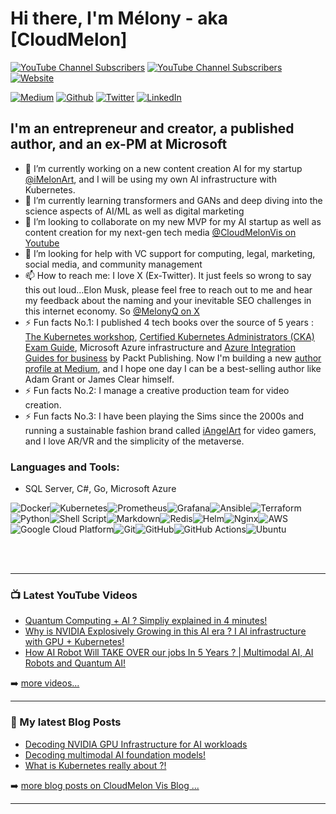 # Hi there, I'm Mélony - aka [CloudMelon]

[![YouTube Channel Subscribers](https://img.shields.io/youtube/channel/views/UC_0k4ajcxGesNoN9iBBvlig?logo=youtube&logoColor=red&style=for-the-badge)](https://www.youtube.com/@CloudMelonVis?sub_confirmation=1)
[![YouTube Channel Subscribers](https://img.shields.io/youtube/channel/subscribers/UC_0k4ajcxGesNoN9iBBvlig?logo=youtube&logoColor=red&style=for-the-badge)](https://www.youtube.com/@CloudMelonVis?sub_confirmation=1)
[![Website](https://img.shields.io/website?label=cloudmelonvision.com&style=for-the-badge&url=https%3A%2F%2Fcloudmelonvision.com)](https://cloudmelonvision.com)
<p>
<a href="https://melonyqin.com" target="_blank"><img alt="Medium" src="https://img.shields.io/badge/medium-%2312100E.svg?&style=for-the-badge&logo=medium&logoColor=white" /></a>
<a href="https://github.com/cloudmelon" target="_blank"><img alt="Github" src="https://img.shields.io/badge/GitHub-%2312100E.svg?&style=for-the-badge&logo=Github&logoColor=white" /></a> 
<a href="https://twitter.com/melonyq" target="_blank"><img alt="Twitter" src="https://img.shields.io/badge/twitter-%231DA1F2.svg?&style=for-the-badge&logo=twitter&logoColor=white" /></a> 
<a href="https://www.linkedin.com/in/melony-qin" target="_blank"><img alt="LinkedIn" src="https://img.shields.io/badge/linkedin-%230077B5.svg?&style=for-the-badge&logo=linkedin&logoColor=white" /></a> 
</p>


## I'm an entrepreneur and creator, a published author, and an ex-PM at Microsoft

- 🔭 I’m currently working on a new content creation AI for my startup [@iMelonArt](https://imelonart.com), and I will be using my own AI infrastructure with Kubernetes. 
- 🌱 I’m currently learning transformers and GANs and deep diving into the science aspects of AI/ML as well as digital marketing
- 👯 I’m looking to collaborate on my new MVP for my AI startup as well as content creation for my next-gen tech media [@CloudMelonVis on Youtube](https://www.youtube.com/@CloudMelonVis)
- 🤔 I’m looking for help with VC support for computing, legal, marketing, social media, and community management 
- 📫 How to reach me: I love X (Ex-Twitter). It just feels so wrong to say this out loud...Elon Musk, please feel free to reach out to me and hear my feedback about the naming and your inevitable SEO challenges in this internet economy. So [@MelonyQ on X](https://twitter.com/MelonyQ)
- ⚡ Fun facts No.1: I published 4 tech books over the source of 5 years : [The Kubernetes workshop](https://amzn.to/3na7qpc), [Certified Kubernetes Administrators (CKA) Exam Guide](https://amzn.to/3Vjzjrj), Microsoft Azure infrastructure and [Azure Integration Guides for business](https://amzn.to/3PRJVvo) by Packt Publishing. Now I'm building a new [author profile at Medium](https://melonyqin.com), and I hope one day I can be a best-selling author like Adam Grant or James Clear himself.
- ⚡ Fun facts No.2: I manage a creative production team for video creation. 
- ⚡ Fun facts No.3: I have been playing the Sims since the 2000s and running a sustainable fashion brand called [iAngelArt](https://iangelart.com) for video gamers, and I love AR/VR and the simplicity of the metaverse. 

### Languages and Tools:

+ SQL Server, C#, Go, Microsoft Azure

![Docker](https://img.shields.io/badge/docker-%230db7ed.svg?style=for-the-badge&logo=docker&logoColor=white)![Kubernetes](https://img.shields.io/badge/kubernetes-%23326ce5.svg?style=for-the-badge&logo=kubernetes&logoColor=white)![Prometheus](https://img.shields.io/badge/Prometheus-E6522C?style=for-the-badge&logo=Prometheus&logoColor=white)![Grafana](https://img.shields.io/badge/grafana-%23F46800.svg?style=for-the-badge&logo=grafana&logoColor=white)![Ansible](https://img.shields.io/badge/ansible-%231A1918.svg?style=for-the-badge&logo=ansible&logoColor=white)![Terraform](https://img.shields.io/badge/terraform-%235835CC.svg?style=for-the-badge&logo=terraform&logoColor=white)![Python](https://img.shields.io/badge/python-3670A0?style=for-the-badge&logo=python&logoColor=ffdd54)![Shell Script](https://img.shields.io/badge/shell_script-%23121011.svg?style=for-the-badge&logo=gnu-bash&logoColor=white)![Markdown](https://img.shields.io/badge/markdown-%23000000.svg?style=for-the-badge&logo=markdown&logoColor=white)![Redis](https://img.shields.io/badge/redis-%23DD0031.svg?style=for-the-badge&logo=redis&logoColor=white)![Helm](https://img.shields.io/badge/helm-0F1689.svg?&style=for-the-badge&logo=helm&logoColor=white)![Nginx](https://img.shields.io/badge/nginx-%23009639.svg?style=for-the-badge&logo=nginx&logoColor=white)![AWS](https://img.shields.io/badge/AWS-%23FF9900.svg?style=for-the-badge&logo=amazon-aws&logoColor=white)![Google Cloud Platform](https://img.shields.io/badge/GoogleCloud-%234285F4.svg?style=for-the-badge&logo=google-cloud&logoColor=white)![Git](https://img.shields.io/badge/git-%23F05033.svg?style=for-the-badge&logo=git&logoColor=white)![GitHub](https://img.shields.io/badge/github-%23121011.svg?style=for-the-badge&logo=github&logoColor=white)![GitHub Actions](https://img.shields.io/badge/github%20actions-%232671E5.svg?style=for-the-badge&logo=githubactions&logoColor=white)![Ubuntu](https://img.shields.io/badge/Ubuntu-E95420?style=for-the-badge&logo=ubuntu&logoColor=white)

<br />
<br />

---

### 📺 Latest YouTube Videos

- [Quantum Computing + AI ? Simpliy explained in 4 minutes!](https://youtu.be/ZDijVuRBtWM?si=Iaqaw1bXryr43Wj9)
- [Why is NVIDIA Explosively Growing in this AI era ? I AI infrastructure with GPU + Kubernetes!](https://youtu.be/KrmqURibQB8)
- [How AI Robot Will TAKE OVER our jobs In 5 Years ? | Multimodal AI, AI Robots and Quantum AI!](https://youtu.be/ag-Vgwg1m8I)

<!-- YOUTUBE:START -->
<!-- YOUTUBE:END -->

➡️ [more videos...](https://www.youtube.com/@CloudMelonVis?sub_confirmation=1)

---

### 📕 My latest Blog Posts

- [Decoding NVIDIA GPU Infrastructure for AI workloads](https://cloudmelonvision.com/decode-nvidia-gpu-infrastructure-for-ai-workloads/)
- [Decoding multimodal AI foundation models!](https://cloudmelonvision.com/decoding-multimodal-ai-foundation-models-in-2024/)
- [What is Kubernetes really about ?!](https://cloudmelonvision.com/what-is-kubernetes-really-about/)
  
<!-- BLOG-POST-LIST:START -->
<!-- BLOG-POST-LIST:END -->

➡️ [more blog posts on CloudMelon Vis Blog ...](https://cloudmelonvision.com/blogs)

---

<!--<details>
  <summary>💪 GitHub Stats</summary>

  <img align="left" alt="cloudmelon's GitHub Stats" src="https://github-readme-stats.vercel.app/api?username=cloudmelon&show_icons=true&hide_border=false&title_color=ff652f&icon_color=FFE400&bg_color=09131B&text_color=ffffff&border_color=0c1a25" />

</details>-->
